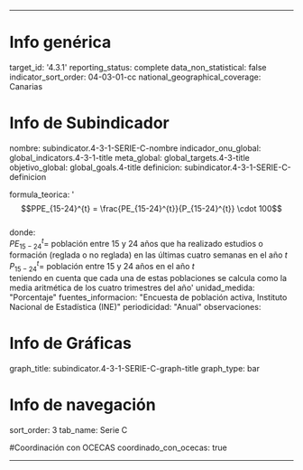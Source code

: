 ---

# Info genérica
target_id: '4.3.1'
reporting_status: complete
data_non_statistical: false
indicator_sort_order: 04-03-01-cc
national_geographical_coverage: Canarias

# Info de Subindicador
nombre: subindicator.4-3-1-SERIE-C-nombre
indicador_onu_global: global_indicators.4-3-1-title
meta_global: global_targets.4-3-title
objetivo_global: global_goals.4-title
definicion: subindicator.4-3-1-SERIE-C-definicion

formula_teorica: '$$PPE_{15-24}^{t} = \frac{PE_{15-24}^{t}}{P_{15-24}^{t}} \cdot 100$$ <br>
donde: <br>
$PE_{15-24}^{t} =$ población entre 15 y 24 años que ha realizado estudios o formación (reglada o no reglada) en las últimas cuatro semanas en el año $t$ <br>
$P_{15-24}^{t} =$ población entre 15 y 24 años en el año $t$ <br>
teniendo en cuenta que cada una de estas poblaciones se calcula como la media aritmética de los cuatro trimestres del año'
unidad_medida: "Porcentaje"
fuentes_informacion: "Encuesta de población activa, Instituto Nacional de Estadística (INE)"
periodicidad: "Anual"
observaciones:

# Info de Gráficas
graph_title: subindicator.4-3-1-SERIE-C-graph-title
graph_type: bar

# Info de navegación
sort_order: 3
tab_name: Serie C

#Coordinación con OCECAS
coordinado_con_ocecas: true

---